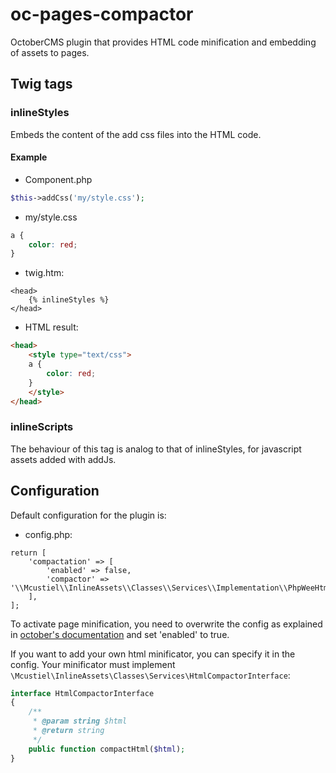 # oc-pages-compactor
OctoberCMS plugin that provides HTML code minification and embedding of assets to pages.

## Twig tags

### inlineStyles

Embeds the content of the add css files into the HTML code. 

#### Example

* Component.php

```php
$this->addCss('my/style.css');
```

* my/style.css

```css
a {
    color: red;
}
```

* twig.htm:

```twig
<head>
    {% inlineStyles %}
</head>
```

* HTML result:
```html
<head>
    <style type="text/css">
    a {
        color: red;
    }
    </style>
</head>
```

### inlineScripts

The behaviour of this tag is analog to that of inlineStyles, for javascript assets added with addJs.

## Configuration

Default configuration for the plugin is:

* config.php:
```
return [
    'compactation' => [
        'enabled' => false,
        'compactor' => '\\Mcustiel\\InlineAssets\\Classes\\Services\\Implementation\\PhpWeeHtmlCompactor',
    ],
];
```

To activate page minification, you need to overwrite the config as explained in [october's documentation](https://octobercms.com/docs/plugin/settings#file-configuration) and set 'enabled' to true. 

If you want to add your own html minificator, you can specify it in the config. Your minificator must implement `\Mcustiel\InlineAssets\Classes\Services\HtmlCompactorInterface`:

```php
interface HtmlCompactorInterface
{
    /**
     * @param string $html
     * @return string
     */
    public function compactHtml($html);
}
```
